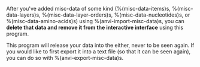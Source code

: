 After you've added misc-data of some kind (%(misc-data-items)s, %(misc-data-layers)s, %(misc-data-layer-orders)s, %(misc-data-nucleotides)s, or %(misc-data-amino-acids)s) using %(anvi-import-misc-data)s, you can **delete that data and remove it from the interactive interface** using this program. 

This program will release your data into the either, never to be seen again. If you would like to first export it into a text file (so that it can be seen again), you can do so with %(anvi-export-misc-data)s. 
